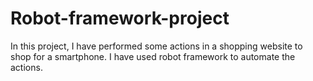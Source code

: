 # Robot-framework-project

In this project, I have performed some actions in a shopping website to shop for a smartphone. I have used robot framework to automate the actions.
